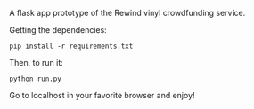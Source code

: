 A flask app prototype of the Rewind vinyl crowdfunding service. 


Getting the dependencies:
	
	pip install -r requirements.txt 

Then, to run it:

	python run.py


Go to localhost in your favorite browser and enjoy!
